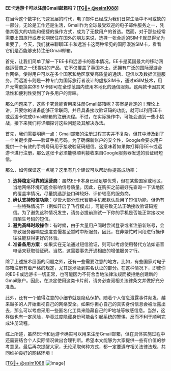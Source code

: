 **EE卡远游卡可以注册Gmail邮箱吗？[[TG💪+ @esim1088](https://t.me/s/esim1088)]**

在当今这个数字化飞速发展的时代，电子邮件已经成为我们日常生活中不可或缺的一部分。无论是工作还是生活，Gmail作为全球最受欢迎的电子邮件服务之一，凭借其强大的功能和便捷的操作方式，成为了无数用户的首选。然而，对于那些经常需要出国旅行或者长期居住在国外的朋友来说，选择一张合适的SIM卡就显得尤为重要了。今天，我们就来聊聊EE卡和远游卡这两种常见的国际漫游SIM卡，看看它们是否能够支持注册Gmail邮箱。

首先，让我们简单了解一下EE卡和远游卡的基本情况。EE卡是英国最大的移动网络运营商之一EE提供的产品，它不仅覆盖了英国本土，还拥有广泛的国际漫游合作网络，使得用户可以在多个国家和地区享受高质量的通话、短信以及数据流量服务。而远游卡则是一种专门为国际旅行者设计的虚拟SIM卡，通过eSIM技术，用户无需更换实体SIM卡即可在全球范围内使用本地化的通信服务。这两款卡因其灵活性和便利性受到了许多用户的青睐。

那么问题来了，这些卡究竟能否用来注册Gmail邮箱呢？答案是肯定的！理论上讲，只要你的设备能够正常联网，并且具备接收验证码的功能，就可以利用EE卡或远游卡完成Gmail邮箱的注册流程。不过，在实际操作中，可能会遇到一些小挑战，接下来我们将详细探讨这些问题及其解决办法。

首先，我们需要明确一点：Gmail邮箱的注册过程其实并不复杂，但其中涉及到了一个关键步骤——验证手机号码。为了确保新账户的安全性，Google会要求用户提供一个有效的手机号码用于接收验证码短信。这意味着如果你打算用EE卡或远游卡进行注册，那么这张卡必须能够顺利接收来自Google服务器发送的验证码短信。

那么，如何保证这一点呢？这里有几个建议可以帮助你提高成功率：

1. **选择稳定可靠的运营商**：虽然EE卡本身已经足够优秀，但在某些国家或地区，当地网络环境可能会影响信号质量。因此，在购买之前最好先查询一下该地区的覆盖率情况，尽量挑选那些口碑较好、评价较高的服务商。
2. **确认支持短信功能**：尽管大部分现代智能手机都默认启用了短信功能，但仍有一些特殊情况下（例如开启了飞行模式），可能导致无法正确接收验证码短信。为了避免这种情况发生，请务必提前测试一下你的手机是否能正常接收来自陌生号码的短信。
3. **避免高峰时段操作**：有时候，由于大量用户同时尝试登录或者注册新账号，会导致服务器响应速度变慢甚至暂时中断服务。因此，在非繁忙时间段进行操作往往能获得更好的体验。
4. **准备备用方案**：如果实在无法通过短信验证，则可以考虑使用替代方法如语音电话来获取验证码。当然，这需要事先开通相应的增值服务才行。

除了上述技术层面的问题之外，还有一些需要注意的地方。比如，有些国家对电子邮箱注册有着严格的规定，尤其是涉及到实名认证的部分。在这种情况下，即使你的EE卡或远游卡一切正常，也可能因为不符合当地法律法规而被拒绝创建新的Gmail账户。因此，在决定使用这类卡片前，请务必查阅相关法律条文并做好充分准备。

此外，还有一个值得注意的小细节就是隐私保护。随着个人信息泄露事件频发，越来越多的人开始重视自己的网络安全。如果你担心自己的真实身份信息会被泄露出去，那么可以考虑采用一些匿名化工具来隐藏自己的IP地址等敏感信息。当然，这样做也有一定风险，毕竟过度隐藏身份可能会引起系统的警惕，反而不利于顺利完成注册流程。

综上所述，虽然EE卡和远游卡确实可以用来注册Gmail邮箱，但在具体实施过程中还需要结合个人实际情况做出合理判断。希望本文能够为大家提供一些有价值的参考意见。最后再次提醒大家，无论采取何种方式，都一定要遵守相关法律法规，共同维护良好的网络环境！

[[TG💪+ @esim1088](https://t.me/s/esim1088) ![Image](https://i.postimg.cc/4NQfJmqS/Snipaste-2025-05-13-00-14-12.png)]